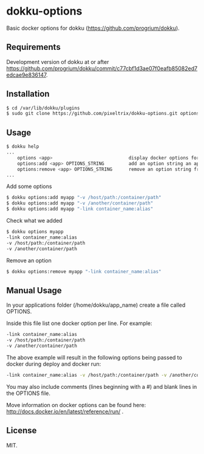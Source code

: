 dokku-options
========================

Basic docker options for dokku (https://github.com/progrium/dokku).

Requirements
------------

Development version of dokku at or after https://github.com/progrium/dokku/commit/c77cbf1d3ae07f0eafb85082ed7edcae9e836147.

Installation
------------

```bash
$ cd /var/lib/dokku/plugins
$ sudo git clone https://github.com/pixeltrix/dokku-options.git options
````

Usage
-----

```bash
$ dokku help
...
    options <app>                            display docker options for an app
    options:add <app> OPTIONS_STRING         add an option string an app
    options:remove <app> OPTIONS_STRING      remove an option string from an app
...
````

Add some options

```bash
$ dokku options:add myapp "-v /host/path:/container/path"
$ dokku options:add myapp "-v /another/container/path"
$ dokku options:add myapp "-link container_name:alias"
```

Check what we added

```bash
$ dokku options myapp
-link container_name:alias
-v /host/path:/container/path
-v /another/container/path
```

Remove an option
```bash
$ dokku options:remove myapp "-link container_name:alias"
```

Manual Usage
------------

In your applications folder (/home/dokku/app_name) create a file called OPTIONS.

Inside this file list one docker option per line. For example:

```bash
-link container_name:alias
-v /host/path:/container/path
-v /another/container/path
```

The above example will result in the following options being passed to docker during deploy and docker run:

```bash
-link container_name:alias -v /host/path:/container/path -v /another/container/path
```

You may also include comments (lines beginning with a #) and blank lines in the OPTIONS file.

Move information on docker options can be found here: http://docs.docker.io/en/latest/reference/run/ .


License
-------

MIT.
